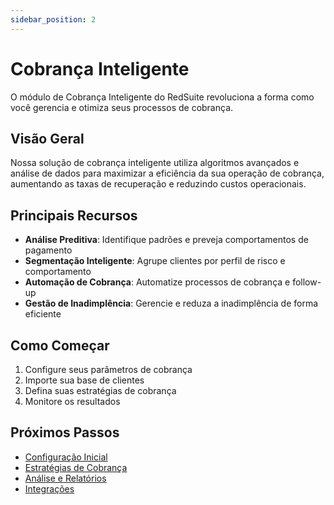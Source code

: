 ```yaml
---
sidebar_position: 2
---
```


# Cobrança Inteligente

O módulo de Cobrança Inteligente do RedSuite revoluciona a forma como você gerencia e otimiza seus processos de cobrança.

## Visão Geral

Nossa solução de cobrança inteligente utiliza algoritmos avançados e análise de dados para maximizar a eficiência da sua operação de cobrança, aumentando as taxas de recuperação e reduzindo custos operacionais.

## Principais Recursos

- **Análise Preditiva**: Identifique padrões e preveja comportamentos de pagamento
- **Segmentação Inteligente**: Agrupe clientes por perfil de risco e comportamento
- **Automação de Cobrança**: Automatize processos de cobrança e follow-up
- **Gestão de Inadimplência**: Gerencie e reduza a inadimplência de forma eficiente

## Como Começar

1. Configure seus parâmetros de cobrança
2. Importe sua base de clientes
3. Defina suas estratégias de cobrança
4. Monitore os resultados

## Próximos Passos

- [Configuração Inicial](/docs/cobranca/configuracao)
- [Estratégias de Cobrança](/docs/cobranca/estrategias)
- [Análise e Relatórios](/docs/cobranca/analise)
- [Integrações](/docs/cobranca/integracoes) 